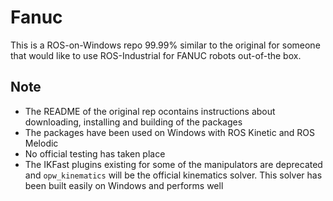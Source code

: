 # Fanuc

This is a ROS-on-Windows repo 99.99% similar to the original for someone that would like to use ROS-Industrial for FANUC robots out-of-the box. 

## Note

* The README of the original rep ocontains instructions about downloading, installing and building of the packages
* The packages have been used on Windows with ROS Kinetic and ROS Melodic
* No official testing has taken place
* The IKFast plugins existing for some of the manipulators are deprecated and `opw_kinematics` will be the official kinematics solver. This solver has been built easily on Windows and performs well 

[ROS-Industrial]: http://wiki.ros.org/Industrial
[ROS wiki]: http://wiki.ros.org/fanuc
[fanuc_experimental]: https://github.com/ros-industrial/fanuc_experimental
[subversion repository]: https://github.com/ros-industrial/swri-ros-pkg
[Catkin workspace]: http://wiki.ros.org/catkin/Tutorials/create_a_workspace
[catkin]: http://wiki.ros.org/catkin
[catkin_tools]: https://catkin-tools.readthedocs.io/en/latest
[Working With ROS-Industrial Robot Support Packages]: http://wiki.ros.org/Industrial/Tutorials/WorkingWithRosIndustrialRobotSupportPackages
[tutorials]: http://wiki.ros.org/fanuc/Tutorials
